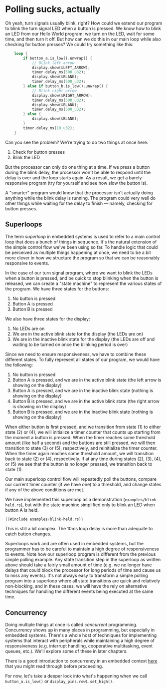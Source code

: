 # Polling sucks, actually

Oh yeah, turn signals usually blink, right?  How could we extend our program to blink the turn signal LED when a button is pressed.  We know how to blink an LED from our Hello World program; we turn on the LED, wait for some time, and then turn it off.  But how can we do this in our main loop while also checking for button presses?  We could try something like this:

```rust
    loop {
        if button_a.is_low().unwrap() {
            // Blink left arrow
            display.show(&LEFT_ARROW);
            timer.delay_ms(500_u32);
            display.show(&BLANK);
            timer.delay_ms(500_u32);
        } else if button_b.is_low().unwrap() {
            // Blink right arrow
            display.show(&RIGHT_ARROW);
            timer.delay_ms(500_u32);
            display.show(&BLANK);
            timer.delay_ms(500_u32);
        } else {
            display.show(&BLANK);
        }
        timer.delay_ms(10_u32);
    }
```

Can you see the problem?  We're trying to do two things at once here: 

1. Check for button presses
2. Blink the LED

But the processor can only do one thing at a time.  If we press a button during the blink delay, the processor won't be able to respond until the delay is over and the loop starts again.  As a result, we get a barely-responsive program (try for yourself and see how slow the button is).

A "smarter" program would know that the processor isn't actually doing anything while the blink delay is running. The program could very well do other things while waiting for the delay to finish — namely, checking for button presses.

## Superloops

The term *superloop* in embedded systems is used to refer to a main control loop that does a bunch of things in sequence.  It's the natural extension of the simple control flow we've been using so far.  To handle logic that could be perceived as multiple things happening at once, we need to be a bit more clever in how we structure the program so that we can be reasonably responsive to events.

In the case of our turn signal program, where we want to blink the LEDs when a button is pressed, and be quick to stop blinking when the button is released, we can create a "state machine" to represent the various states of the program.  We have three states for the buttons:

1. No button is pressed
2. Button A is pressed
3. Button B is pressed

We also have three states for the display:

1. No LEDs are on
2. We are in the active blink state for the display (the LEDs are on)
3. We are in the inactive blink state for the display (the LEDs are off and waiting to be turned on once the blinking period is over)

Since we need to ensure responsiveness, we have to combine these different states.  To fully represent all states of our program, we would have the following:

1. No button is pressed
2. Button A is pressed, and we are in the active blink state (the left arrow is showing on the display)
3. Button A is pressed, and we are in the inactive blink state (nothing is showing on the display)
4. Button B is pressed, and we are in the active blink state (the right arrow is showing on the display)
5. Button B is pressed, and we are in the inactive blink state (nothing is showing on the display)

When either button is first pressed, and we transition from state (1) to either state (2) or (4), we will initialize a timer counter that counts up starting from the moment a button is pressed.  When the timer reaches some threshold amount (like half a second) and the buttons are still pressed, we will then transition to state (3) or (5), respectively, and reinitialize the timer counter.  When the timer again reaches some threshold amount, we will transition back to state (2) or (4), respectively.  If at any time during states (2), (3), (4), or (5) we see that the button is no longer pressed, we transition back to state (1).

Our main superloop control flow will repeatedly poll the buttons, compare our current timer counter (if we have one) to a threshold, and change states if any of the above conditions are met.

We have implemented this superloop as a demonstration (`examples/blink-held.rs`), but with the state machine simplified only to blink an LED when button A is held.

```rust
{{#include examples/blink-held.rs}}
```

This is still a bit complex. The 10ms loop delay is more
than adequate to catch button changes.

Superloops work and are often used in embedded systems, but the programmer has to be careful to maintain a high degree of responsiveness to events.  Note how our superloop program is different from the previous simple polling example.  Any state transition step in the superloop as written above should take a fairly small amount of time (e.g. we no longer have delays that could block the processor for long periods of time and cause us to miss any events).  It's not always easy to transform a simple polling program into a superloop where all state transitions are quick and relatively non-blocking, and in these cases, we will have the rely on alternative techniques for handling the different events being executed at the same time.

## Concurrency

Doing multiple things at once is called *concurrent* programming. Concurrency shows up in many places in programming, but especially in embedded systems.  There's a whole host of techniques for implementing systems that interact with peripherals while maintaining a high degree of responsiveness (e.g. interrupt handling, cooperative multitasking, event queues, etc.).  We'll explore some of these in later chapters.

There is a good introduction to concurrency in an embedded context [here] that
you might read through before proceeding.

[here]: https://docs.rust-embedded.org/book/concurrency/index.html


For now, let's take a deeper look into what's happening when we call `button_a.is_low()` or `display_pins.row1.set_high()`.
